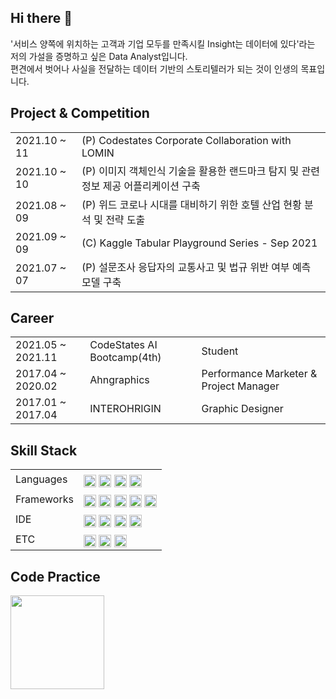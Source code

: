 ## Hi there 👋
'서비스 양쪽에 위치하는 고객과 기업 모두를 만족시킬 Insight는 데이터에 있다'라는 저의 가설을 증명하고 싶은 Data Analyst입니다. </br>
편견에서 벗어나 사실을 전달하는 데이터 기반의 스토리텔러가 되는 것이 인생의 목표입니다. </br>

## Project & Competition
<table>
<tr>
   <td> 2021.10 ~ 11
  </td>
   <td> (P) Codestates Corporate Collaboration with LOMIN
  </td>
</tr>
<tr>
   <td> 2021.10 ~ 10
  </td>
   <td> (P) 이미지 객체인식 기술을 활용한 랜드마크 탐지 및 관련 정보 제공 어플리케이션 구축
  </td>
</tr>
<tr>
   <td> 2021.08 ~ 09
  </td>
   <td> (P) 위드 코로나 시대를 대비하기 위한 호텔 산업 현황 분석 및 전략 도출
  </td>
</tr>
<tr>
   <td> 2021.09 ~ 09
  </td>
   <td> (C) Kaggle Tabular Playground Series - Sep 2021
  </td>
</tr>
<tr>
   <td> 2021.07 ~ 07
  </td>
   <td> (P) 설문조사 응답자의 교통사고 및 법규 위반 여부 예측 모델 구축
  </td>
</tr>
</table>

## Career
<table>
<tr>
   <td> 2021.05 ~ 2021.11
  </td>
   <td> CodeStates AI Bootcamp(4th)
  </td>
   <td> Student
  </td>
</tr>
<tr>
   <td> 2017.04 ~ 2020.02
  </td>
   <td> Ahngraphics
  </td>
   <td> Performance Marketer & Project Manager
  </td>
</tr>
<tr>
   <td> 2017.01 ~ 2017.04
  </td>
   <td> INTEROHRIGIN
  </td>
   <td> Graphic Designer
  </td>
</tr>
</table>

## Skill Stack
<table>
<tr>
   <td> Languages
  </td>
   <td>
    <img src="https://img.shields.io/badge/Python-3776AB?style=for-the-badge&logo=python&logoColor=white" height="20" align="middle"></a>
    <img src="https://img.shields.io/badge/PostgreSQL-316192?style=for-the-badge&logo=postgresql&logoColor=white" height="20" align="middle"></a>
    <img src="https://img.shields.io/badge/SQLite-07405E?style=for-the-badge&logo=sqlite&logoColor=white" height="20" align="middle"></a>
    <img src="https://img.shields.io/badge/R-276DC3?style=for-the-badge&logo=r&logoColor=white" height="20" align="middle"></a>
  </td>
</tr>
<tr>
   <td> Frameworks
  </td>
   <td>
    <img src="https://img.shields.io/badge/SciPy-654FF0?style=for-the-badge&logo=SciPy&logoColor=white" height="20" align="middle"></a>
    <img src="https://img.shields.io/badge/scikit_learn-F7931E?style=for-the-badge&logo=scikit-learn&logoColor=white" height="20" align="middle"></a>
    <img src="https://img.shields.io/badge/TensorFlow-FF6F00?style=for-the-badge&logo=TensorFlow&logoColor=white" height="20" align="middle"></a>
    <img src="https://img.shields.io/badge/SpaCy-20A4D7?style=for-the-badge&logo=SpaCy&logoColor=white" height="20" align="middle"></a>
    <img src="https://img.shields.io/badge/Selenium-43B02A?style=for-the-badge&logo=Selenium&logoColor=white" height="20" align="middle"></a>
  </td>
</tr>
<tr>
   <td> IDE
  </td>
   <td>
    <img src="https://img.shields.io/badge/Colab-F9AB00?style=for-the-badge&logo=googlecolab&color=525252" height="20" align="middle"></a>
    <img src="https://img.shields.io/badge/Visual_Studio-5C2D91?style=for-the-badge&logo=visual%20studio&logoColor=white" height="20" align="middle"></a>
    <img src="https://img.shields.io/badge/GitHub-100000?style=for-the-badge&logo=github&logoColor=white" height="20" align="middle"></a>
    <img src="https://img.shields.io/badge/RStudio-75AADB?style=for-the-badge&logo=RStudio&logoColor=white" height="20" align="middle"></a>
  </td>
</tr>
<tr>
   <td> ETC
  </td>
   <td>
    <img src="https://img.shields.io/badge/Google%20Analytics-E37400?style=for-the-badge&logo=google%20analytics&logoColor=white" height="20" align="middle"></a>
    <img src="https://img.shields.io/badge/Heroku-430098?style=for-the-badge&logo=heroku&logoColor=white" height="20" align="middle"></a>
    <img src="https://img.shields.io/badge/Adobe%20Creative%20Cloud-DA1F26?style=for-the-badge&logo=Adobe%20Creative%20Cloud&logoColor=white" height="20" align="middle"></a>
  </td>
</tr>
</table>

## Code Practice
<img align='left' src="http://mazassumnida.wtf/api/v2/generate_badge?boj=ket0804" height="150">
